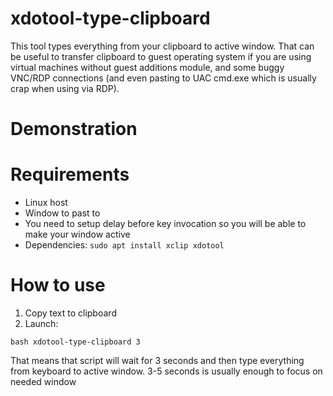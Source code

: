 # xdotool-type-clipboard
This tool types everything from your clipboard to active window. That can be useful to transfer clipboard to guest operating system if you are using virtual machines without guest additions module, and some buggy VNC/RDP connections (and even pasting to UAC cmd.exe which is usually crap when using via RDP).

# Demonstration


# Requirements 
* Linux host
* Window to past to
* You need to setup delay before key invocation so you will be able to make your window active
* Dependencies:
```sudo apt install xclip xdotool```

# How to use
1. Copy text to clipboard
2. Launch:
```
bash xdotool-type-clipboard 3
``` 
That means that script will wait for 3 seconds and then type everything from keyboard to active window. 3-5 seconds is usually enough to focus on needed window
